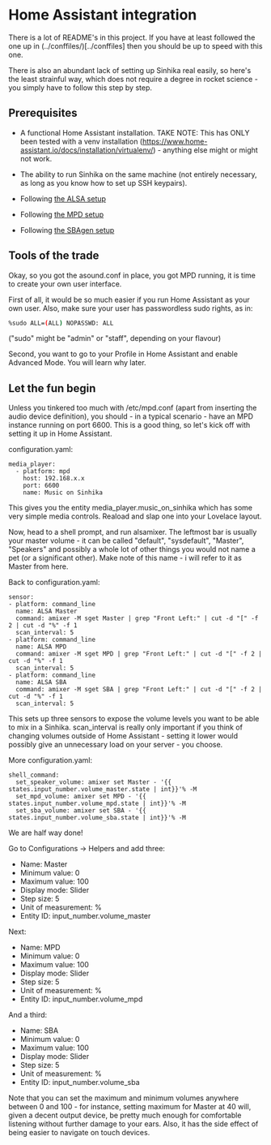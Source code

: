 # Home Assistant integration

There is a lot of README's in this project. If you have at least followed the one up in (../conffiles/)[../conffiles] then you should be up to speed with this one.

There is also an abundant lack of setting up Sinhika real easily, so here's the least strainful way, which does not require a degree in rocket science - you simply have to follow this step by step.

## Prerequisites

- A functional Home Assistant installation. TAKE NOTE: This has ONLY been tested with a venv installation (https://www.home-assistant.io/docs/installation/virtualenv/) - anything else might or might not work.

- The ability to run Sinhika on the same machine (not entirely necessary, as long as you know how to set up SSH keypairs).

- Following [the ALSA setup](../conffiles/README.md)

- Following [the MPD setup](../conffiles/MPD.md)

- Following [the SBAgen setup](../conffiles/SBA.md)

## Tools of the trade

Okay, so you got the asound.conf in place, you got MPD running, it is time to create your own user interface.

First of all, it would be so much easier if you run Home Assistant as your own user. Also, make sure your user has passwordless sudo rights, as in:

```bash
%sudo ALL=(ALL) NOPASSWD: ALL
```

("sudo" might be "admin" or "staff", depending on your flavour)

Second, you want to go to your Profile in Home Assistant and enable Advanced Mode. You will learn why later.

## Let the fun begin

Unless you tinkered too much with /etc/mpd.conf (apart from inserting the audio device definition), you should - in a typical scenario - have an MPD instance running on port 6600. This is a good thing, so let's kick off with setting it up in Home Assistant.

configuration.yaml:

```
media_player:
  - platform: mpd
    host: 192.168.x.x
    port: 6600
    name: Music on Sinhika
```

This gives you the entity media_player.music_on_sinhika which has some very simple media controls. Reaload and slap one into your Lovelace layout.

Now, head to a shell prompt, and run alsamixer. The leftmost bar is usually your master volume - it can be called "default", "sysdefault", "Master", "Speakers" and possibly a whole lot of other things you would not name a pet (or a significant other). Make note of this name - i will refer to it as Master from here.

Back to configuration.yaml:

```
sensor:
- platform: command_line
  name: ALSA Master
  command: amixer -M sget Master | grep "Front Left:" | cut -d "[" -f 2 | cut -d "%" -f 1
  scan_interval: 5
- platform: command_line
  name: ALSA MPD
  command: amixer -M sget MPD | grep "Front Left:" | cut -d "[" -f 2 | cut -d "%" -f 1
  scan_interval: 5
- platform: command_line
  name: ALSA SBA
  command: amixer -M sget SBA | grep "Front Left:" | cut -d "[" -f 2 | cut -d "%" -f 1
  scan_interval: 5
```

This sets up three sensors to expose the volume levels you want to be able to mix in a Sinhika. scan_interval is really only important if you think of changing volumes outside of Home Assistant - setting it lower would possibly give an unnecessary load on your server - you choose.

More configuration.yaml:

```
shell_command:
  set_speaker_volume: amixer set Master - '{{ states.input_number.volume_master.state | int}}'% -M
  set_mpd_volume: amixer set MPD - '{{ states.input_number.volume_mpd.state | int}}'% -M
  set_sba_volume: amixer set SBA - '{{ states.input_number.volume_sba.state | int}}'% -M
```

We are half way done!

Go to Configurations -> Helpers and add three:

- Name: Master
- Minimum value: 0
- Maximum value: 100
- Display mode: Slider
- Step size: 5
- Unit of measurement: %
- Entity ID: input_number.volume_master

Next:

- Name: MPD
- Minimum value: 0
- Maximum value: 100
- Display mode: Slider
- Step size: 5
- Unit of measurement: %
- Entity ID: input_number.volume_mpd

And a third:

- Name: SBA
- Minimum value: 0
- Maximum value: 100
- Display mode: Slider
- Step size: 5
- Unit of measurement: %
- Entity ID: input_number.volume_sba

Note that you can set the maximum and minimum volumes anywhere between 0 and 100 - for instance, setting maximum for Master at 40 will, given a decent output device, be pretty much enough for comfortable listening without further damage to your ears. Also, it has the side effect of being easier to navigate on touch devices.
